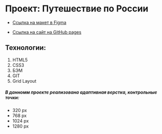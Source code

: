 # Проект: Путешествие по России

* [Ссылка на макет в Figma](https://www.figma.com/file/5S2WSbEFL6awjVWJ0NWL8Q/Sprint-3_-Russia-_-desktop-mobile?node-id=28503%3A0)

* [Ссылка на сайт на GitHub pages](https://y-kate.github.io/russian-travel/)

## Технологии: 
1. HTML5 
2. CSS3 
3. БЭМ 
4. GIT
5. Grid Layout


#####  В данномм проекте реализована адаптивная верстка, контрольные точки:
- 320 px
- 768 px
- 1024 px
- 1280 px
